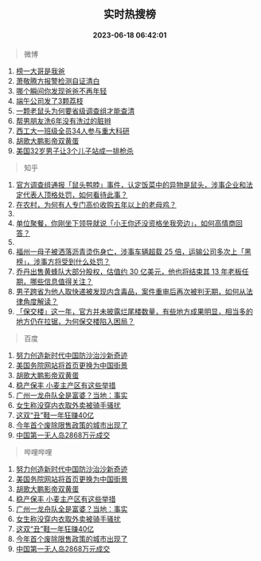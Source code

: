 <div align="center"><h2>实时热搜榜</h2><h4>2023-06-18 06:42:01</h4></div>

> 微博  

1. [榜一大哥是我爸](https://s.weibo.com/weibo?q=%23%E6%A6%9C%E4%B8%80%E5%A4%A7%E5%93%A5%E6%98%AF%E6%88%91%E7%88%B8%23&t=31&band_rank=1&Refer=top)<br />
2. [萧敬腾方报警检测自证清白](https://s.weibo.com/weibo?q=%23%E8%90%A7%E6%95%AC%E8%85%BE%E6%96%B9%E6%8A%A5%E8%AD%A6%E6%A3%80%E6%B5%8B%E8%87%AA%E8%AF%81%E6%B8%85%E7%99%BD%23&t=31&band_rank=2&Refer=top)<br />
3. [哪个瞬间你发现爸爸不再年轻](https://s.weibo.com/weibo?q=%23%E5%93%AA%E4%B8%AA%E7%9E%AC%E9%97%B4%E4%BD%A0%E5%8F%91%E7%8E%B0%E7%88%B8%E7%88%B8%E4%B8%8D%E5%86%8D%E5%B9%B4%E8%BD%BB%23&t=31&band_rank=3&Refer=top)<br />
4. [端午公司发了3颗荔枝](https://s.weibo.com/weibo?q=%23%E7%AB%AF%E5%8D%88%E5%85%AC%E5%8F%B8%E5%8F%91%E4%BA%863%E9%A2%97%E8%8D%94%E6%9E%9D%23&t=31&band_rank=4&Refer=top)<br />
5. [一颗老鼠头为何要省级调查组才能查清](https://s.weibo.com/weibo?q=%23%E4%B8%80%E9%A2%97%E8%80%81%E9%BC%A0%E5%A4%B4%E4%B8%BA%E4%BD%95%E8%A6%81%E7%9C%81%E7%BA%A7%E8%B0%83%E6%9F%A5%E7%BB%84%E6%89%8D%E8%83%BD%E6%9F%A5%E6%B8%85%23&t=31&band_rank=5&Refer=top)<br />
6. [帮男朋友洗6年没有洗过的脏辫](https://s.weibo.com/weibo?q=%E5%B8%AE%E7%94%B7%E6%9C%8B%E5%8F%8B%E6%B4%976%E5%B9%B4%E6%B2%A1%E6%9C%89%E6%B4%97%E8%BF%87%E7%9A%84%E8%84%8F%E8%BE%AB&t=31&band_rank=6&Refer=top)<br />
7. [西工大一班级全员34人参与重大科研](https://s.weibo.com/weibo?q=%23%E8%A5%BF%E5%B7%A5%E5%A4%A7%E4%B8%80%E7%8F%AD%E7%BA%A7%E5%85%A8%E5%91%9834%E4%BA%BA%E5%8F%82%E4%B8%8E%E9%87%8D%E5%A4%A7%E7%A7%91%E7%A0%94%23&t=31&band_rank=7&Refer=top)<br />
8. [胡歌大鹏影帝双黄蛋](https://s.weibo.com/weibo?q=%23%E8%83%A1%E6%AD%8C%E5%A4%A7%E9%B9%8F%E5%BD%B1%E5%B8%9D%E5%8F%8C%E9%BB%84%E8%9B%8B%23&t=31&band_rank=8&Refer=top)<br />
9. [美国32岁男子让3个儿子站成一排枪杀](https://s.weibo.com/weibo?q=%23%E7%BE%8E%E5%9B%BD32%E5%B2%81%E7%94%B7%E5%AD%90%E8%AE%A93%E4%B8%AA%E5%84%BF%E5%AD%90%E7%AB%99%E6%88%90%E4%B8%80%E6%8E%92%E6%9E%AA%E6%9D%80%23&t=31&band_rank=9&Refer=top)<br />

> 知乎  

1. [官方调查组通报「鼠头鸭脖」事件，认定饭菜中的异物是鼠头，涉事企业和法定代表人顶格处罚，如何看待此事？](https://www.zhihu.com/question/607131041)<br />
2. [在农村，为何有人专门高价收购五年以上的老母鸡？](https://www.zhihu.com/question/421033694)<br />
3. []()<br />
4. [单位聚餐，你刚坐下领导就说「小王你还没资格坐我旁边」，如何高情商回答？](https://www.zhihu.com/question/606620590)<br />
5. []()<br />
6. [福州一母子被洒落沥青烫伤身亡，涉事车辆超载 25 倍，运输公司多次上「黑榜」，涉事方将受到什么处罚？](https://www.zhihu.com/question/607112600)<br />
7. [乔丹出售黄蜂队大部分股权，估值约 30 亿美元，他也将结束其 13 年老板任期，哪些信息值得关注？](https://www.zhihu.com/question/607107936)<br />
8. [男子跨省为他人取快递被发现内含毒品，案件重审后再次被判无期，如何从法律角度解读？](https://www.zhihu.com/question/607104424)<br />
9. [「保交楼」这一年，官方并未披露烂尾楼数量，有些地方成果明显，相当多的地方仍在拉锯，为何保交楼陷入困局？](https://www.zhihu.com/question/607125175)<br />

> 百度  

1. [努力创造新时代中国防沙治沙新奇迹](https://www.baidu.com/s?wd=%E5%8A%AA%E5%8A%9B%E5%88%9B%E9%80%A0%E6%96%B0%E6%97%B6%E4%BB%A3%E4%B8%AD%E5%9B%BD%E9%98%B2%E6%B2%99%E6%B2%BB%E6%B2%99%E6%96%B0%E5%A5%87%E8%BF%B9&sa=fyb_news&rsv_dl=fyb_news)<br />
2. [美国务院网站将首页更换为中国街景](https://www.baidu.com/s?wd=%E7%BE%8E%E5%9B%BD%E5%8A%A1%E9%99%A2%E7%BD%91%E7%AB%99%E5%B0%86%E9%A6%96%E9%A1%B5%E6%9B%B4%E6%8D%A2%E4%B8%BA%E4%B8%AD%E5%9B%BD%E8%A1%97%E6%99%AF&sa=fyb_news&rsv_dl=fyb_news)<br />
3. [胡歌大鹏影帝双黄蛋](https://www.baidu.com/s?wd=%E8%83%A1%E6%AD%8C%E5%A4%A7%E9%B9%8F%E5%BD%B1%E5%B8%9D%E5%8F%8C%E9%BB%84%E8%9B%8B&sa=fyb_news&rsv_dl=fyb_news)<br />
4. [稳产保丰 小麦主产区有这些举措](https://www.baidu.com/s?wd=%E7%A8%B3%E4%BA%A7%E4%BF%9D%E4%B8%B0+%E5%B0%8F%E9%BA%A6%E4%B8%BB%E4%BA%A7%E5%8C%BA%E6%9C%89%E8%BF%99%E4%BA%9B%E4%B8%BE%E6%8E%AA&sa=fyb_news&rsv_dl=fyb_news)<br />
5. [广州一龙舟队全是富婆？当地：事实](https://www.baidu.com/s?wd=%E5%B9%BF%E5%B7%9E%E4%B8%80%E9%BE%99%E8%88%9F%E9%98%9F%E5%85%A8%E6%98%AF%E5%AF%8C%E5%A9%86%EF%BC%9F%E5%BD%93%E5%9C%B0%EF%BC%9A%E4%BA%8B%E5%AE%9E&sa=fyb_news&rsv_dl=fyb_news)<br />
6. [女生称没穿内衣取外卖被骑手骚扰](https://www.baidu.com/s?wd=%E5%A5%B3%E7%94%9F%E7%A7%B0%E6%B2%A1%E7%A9%BF%E5%86%85%E8%A1%A3%E5%8F%96%E5%A4%96%E5%8D%96%E8%A2%AB%E9%AA%91%E6%89%8B%E9%AA%9A%E6%89%B0&sa=fyb_news&rsv_dl=fyb_news)<br />
7. [这双“丑”鞋一年狂赚40亿](https://www.baidu.com/s?wd=%E8%BF%99%E5%8F%8C%E2%80%9C%E4%B8%91%E2%80%9D%E9%9E%8B%E4%B8%80%E5%B9%B4%E7%8B%82%E8%B5%9A40%E4%BA%BF&sa=fyb_news&rsv_dl=fyb_news)<br />
8. [今年首个废除限售政策的城市出现了](https://www.baidu.com/s?wd=%E4%BB%8A%E5%B9%B4%E9%A6%96%E4%B8%AA%E5%BA%9F%E9%99%A4%E9%99%90%E5%94%AE%E6%94%BF%E7%AD%96%E7%9A%84%E5%9F%8E%E5%B8%82%E5%87%BA%E7%8E%B0%E4%BA%86&sa=fyb_news&rsv_dl=fyb_news)<br />
9. [中国第一无人岛2868万元成交](https://www.baidu.com/s?wd=%E4%B8%AD%E5%9B%BD%E7%AC%AC%E4%B8%80%E6%97%A0%E4%BA%BA%E5%B2%9B2868%E4%B8%87%E5%85%83%E6%88%90%E4%BA%A4&sa=fyb_news&rsv_dl=fyb_news)<br />

> 哔哩哔哩  

1. [努力创造新时代中国防沙治沙新奇迹](https://www.baidu.com/s?wd=%E5%8A%AA%E5%8A%9B%E5%88%9B%E9%80%A0%E6%96%B0%E6%97%B6%E4%BB%A3%E4%B8%AD%E5%9B%BD%E9%98%B2%E6%B2%99%E6%B2%BB%E6%B2%99%E6%96%B0%E5%A5%87%E8%BF%B9&sa=fyb_news&rsv_dl=fyb_news)<br />
2. [美国务院网站将首页更换为中国街景](https://www.baidu.com/s?wd=%E7%BE%8E%E5%9B%BD%E5%8A%A1%E9%99%A2%E7%BD%91%E7%AB%99%E5%B0%86%E9%A6%96%E9%A1%B5%E6%9B%B4%E6%8D%A2%E4%B8%BA%E4%B8%AD%E5%9B%BD%E8%A1%97%E6%99%AF&sa=fyb_news&rsv_dl=fyb_news)<br />
3. [胡歌大鹏影帝双黄蛋](https://www.baidu.com/s?wd=%E8%83%A1%E6%AD%8C%E5%A4%A7%E9%B9%8F%E5%BD%B1%E5%B8%9D%E5%8F%8C%E9%BB%84%E8%9B%8B&sa=fyb_news&rsv_dl=fyb_news)<br />
4. [稳产保丰 小麦主产区有这些举措](https://www.baidu.com/s?wd=%E7%A8%B3%E4%BA%A7%E4%BF%9D%E4%B8%B0+%E5%B0%8F%E9%BA%A6%E4%B8%BB%E4%BA%A7%E5%8C%BA%E6%9C%89%E8%BF%99%E4%BA%9B%E4%B8%BE%E6%8E%AA&sa=fyb_news&rsv_dl=fyb_news)<br />
5. [广州一龙舟队全是富婆？当地：事实](https://www.baidu.com/s?wd=%E5%B9%BF%E5%B7%9E%E4%B8%80%E9%BE%99%E8%88%9F%E9%98%9F%E5%85%A8%E6%98%AF%E5%AF%8C%E5%A9%86%EF%BC%9F%E5%BD%93%E5%9C%B0%EF%BC%9A%E4%BA%8B%E5%AE%9E&sa=fyb_news&rsv_dl=fyb_news)<br />
6. [女生称没穿内衣取外卖被骑手骚扰](https://www.baidu.com/s?wd=%E5%A5%B3%E7%94%9F%E7%A7%B0%E6%B2%A1%E7%A9%BF%E5%86%85%E8%A1%A3%E5%8F%96%E5%A4%96%E5%8D%96%E8%A2%AB%E9%AA%91%E6%89%8B%E9%AA%9A%E6%89%B0&sa=fyb_news&rsv_dl=fyb_news)<br />
7. [这双“丑”鞋一年狂赚40亿](https://www.baidu.com/s?wd=%E8%BF%99%E5%8F%8C%E2%80%9C%E4%B8%91%E2%80%9D%E9%9E%8B%E4%B8%80%E5%B9%B4%E7%8B%82%E8%B5%9A40%E4%BA%BF&sa=fyb_news&rsv_dl=fyb_news)<br />
8. [今年首个废除限售政策的城市出现了](https://www.baidu.com/s?wd=%E4%BB%8A%E5%B9%B4%E9%A6%96%E4%B8%AA%E5%BA%9F%E9%99%A4%E9%99%90%E5%94%AE%E6%94%BF%E7%AD%96%E7%9A%84%E5%9F%8E%E5%B8%82%E5%87%BA%E7%8E%B0%E4%BA%86&sa=fyb_news&rsv_dl=fyb_news)<br />
9. [中国第一无人岛2868万元成交](https://www.baidu.com/s?wd=%E4%B8%AD%E5%9B%BD%E7%AC%AC%E4%B8%80%E6%97%A0%E4%BA%BA%E5%B2%9B2868%E4%B8%87%E5%85%83%E6%88%90%E4%BA%A4&sa=fyb_news&rsv_dl=fyb_news)<br />
